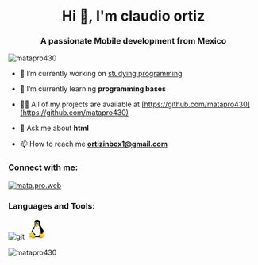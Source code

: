 <h1 align="center">Hi 👋, I'm claudio ortiz</h1>
<h3 align="center">A passionate Mobile development from Mexico</h3>

<p align="left"> <img src="https://komarev.com/ghpvc/?username=matapro430&label=Profile%20views&color=0e75b6&style=flat" alt="matapro430" /> </p>

- 🔭 I’m currently working on [studying programming](https://matapro430.github.io/ByteJourney/)

- 🌱 I’m currently learning **programming bases**

- 👨‍💻 All of my projects are available at [https://github.com/matapro430](https://github.com/matapro430)

- 💬 Ask me about **html**

- 📫 How to reach me **ortizinbox1@gmail.com**

<h3 align="left">Connect with me:</h3>
<p align="left">
<a href="https://instagram.com/mata.pro.web" target="blank"><img align="center" src="https://raw.githubusercontent.com/rahuldkjain/github-profile-readme-generator/master/src/images/icons/Social/instagram.svg" alt="mata.pro.web" height="30" width="40" /></a>
</p>

<h3 align="left">Languages and Tools:</h3>
<p align="left"> <a href="https://git-scm.com/" target="_blank" rel="noreferrer"> <img src="https://www.vectorlogo.zone/logos/git-scm/git-scm-icon.svg" alt="git" width="40" height="40"/> </a> <a href="https://www.linux.org/" target="_blank" rel="noreferrer"> <img src="https://raw.githubusercontent.com/devicons/devicon/master/icons/linux/linux-original.svg" alt="linux" width="40" height="40"/> </a> </p>

<p><img align="center" src="https://github-readme-stats.vercel.app/api/top-langs?username=matapro430&show_icons=true&locale=en&layout=compact" alt="matapro430" /></p>
